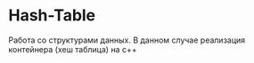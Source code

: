 # Hash-Table
Работа со структурами данных. В данном случае реализация контейнера (хеш таблица) на c++
